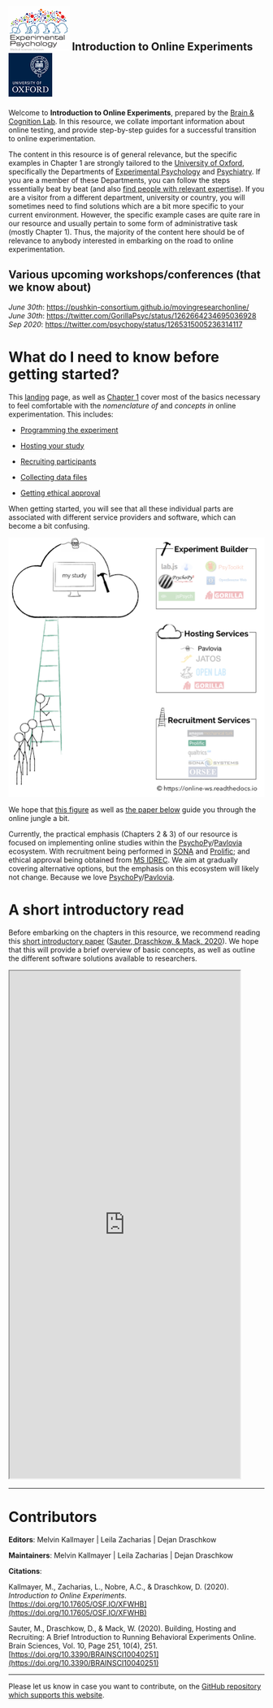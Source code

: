 ![logo](./img/ep_logo.png) Introduction to Online Experiments  ![logo](./img/uniOx_logo.png)
--------

Welcome to **Introduction to Online Experiments**, prepared by the [Brain & Cognition Lab](http://www.brainandcognition.org/). In this resource, we collate important information about online testing, and provide step-by-step guides for a successful transition to online experimentation.

The content in this resource is of general relevance, but the specific examples in Chapter 1 are strongly tailored to the [University of Oxford](http://www.ox.ac.uk/), specifically the Departments of [Experimental Psychology](https://www.psy.ox.ac.uk/) and [Psychiatry](https://www.psych.ox.ac.uk/). If you are a member of these Departments, you can follow the steps essentially beat by beat (and also [find people with relevant expertise](https://unioxfordnexus.sharepoint.com/:f:/s/ClinicalNeurosciences-OHBAOnlineExperiments/En4FGfw7n-xCmPNXx1L4h_gB7iz3jwwcjRBXecBAlnTdaQ?e=vKTHW7)). If you are a visitor from a different department, university or country, you will sometimes need to find solutions which are a bit more specific to your current environment. However, the specific example cases are quite rare in our resource and usually pertain to some form of administrative task (mostly Chapter 1). Thus, the majority of the content here should be of relevance to anybody interested in embarking on the road to online experimentation.

## Various upcoming workshops/conferences (that we know about)
*June 30th*: https://pushkin-consortium.github.io/movingresearchonline/
*June 30th*: https://twitter.com/GorillaPsyc/status/1262664234695036928
*Sep 2020*: https://twitter.com/psychopy/status/1265315005236314117

# What do I need to know before getting started?
This [landing](https://online-ws.readthedocs.io/en/latest/) page, as well as [Chapter 1](https://online-ws.readthedocs.io/en/latest/Ch_1_GettingStarted/) cover most of the basics necessary to feel comfortable with the *nomenclature of* and *concepts in* online experimentation. This includes:

* [Programming the experiment](https://online-ws.readthedocs.io/en/latest/Ch_1_GettingStarted/#12-programming-the-experiment)

* [Hosting your study](https://online-ws.readthedocs.io/en/latest/Ch_1_GettingStarted/#13-hosting-the-study)

* [Recruiting participants](https://online-ws.readthedocs.io/en/latest/Ch_1_GettingStarted/#14-recruiting-participants)

* [Collecting data files](https://online-ws.readthedocs.io/en/latest/Ch_1_GettingStarted/#15-data)

* [Getting ethical approval](https://online-ws.readthedocs.io/en/latest/Ch_1_GettingStarted/#2-ethics)

When getting started, you will see that all these individual parts are associated with different service providers and software, which can become a bit confusing.

![Online Ecosystem](./img/onlineExp_simple.png)

We hope that [this figure](https://online-ws.readthedocs.io/en/latest/Ch_1_GettingStarted/#1-the-ecosystem-of-online-studies) as well as [the paper below](https://online-ws.readthedocs.io/en/latest/#a-short-introductory-read) guide you through the online jungle a bit.

Currently, the practical emphasis (Chapters 2 & 3) of our resource is focused on implementing online studies within the [PsychoPy](https://psychopy.org/)/[Pavlovia](https://pavlovia.org/docs/home/about) ecosystem. With recruitment being performed in [SONA](https://opr.sona-systems.com) and [Prolific](https://www.prolific.co/); and ethical approval being obtained from [MS IDREC](https://researchsupport.admin.ox.ac.uk/governance/ethics/committees/msidrec). We aim at gradually covering alternative options, but the emphasis on this ecosystem will likely not change. Because we love [PsychoPy](https://psychopy.org/)/[Pavlovia](https://pavlovia.org/docs/home/about).

# A short introductory read
Before embarking on the chapters in this resource, we recommend reading this [short introductory paper](https://www.mdpi.com/2076-3425/10/4/251) ([Sauter, Draschkow, & Mack, 2020](https://www.mdpi.com/2076-3425/10/4/251)). We hope that this will provide a brief overview of basic concepts, as well as outline the different software solutions available to researchers.


<!DOCTYPE html>
<html>
    <body>
        <iframe src="https://docs.google.com/gview?url=https://www.draschkow.com/app/download/2849253/SauterDraschkowMack_PrePrint.pdf&embedded=true"
        style="width: 90%; height: 1000px">
            <p>Your browser does not support iframes.</p>
        </iframe>
    </body>
</html>


--------

# Contributors

**Editors**: Melvin Kallmayer | Leila Zacharias | Dejan Draschkow

**Maintainers**: Melvin Kallmayer | Leila Zacharias | Dejan Draschkow

**Citations**: 

Kallmayer, M., Zacharias, L., Nobre, A.C., & Draschkow, D. (2020). *Introduction to Online Experiments*. [https://doi.org/10.17605/OSF.IO/XFWHB](https://doi.org/10.17605/OSF.IO/XFWHB)

Sauter, M., Draschkow, D., & Mack, W. (2020). Building, Hosting and Recruiting: A Brief Introduction to Running Behavioral Experiments Online. Brain Sciences, Vol. 10, Page 251, 10(4), 251. [https://doi.org/10.3390/BRAINSCI10040251](https://doi.org/10.3390/BRAINSCI10040251)

--------
Please let us know in case you want to contribute, on the [GitHub repository which supports this website](https://github.com/mkallmayer/online_ws/tree/master/docs).
